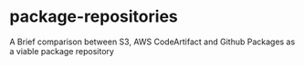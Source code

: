 # package-repositories

A Brief comparison between S3, AWS CodeArtifact and Github Packages as a viable package repository
